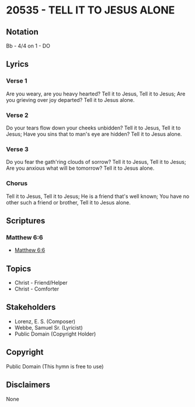 # 20535 - TELL IT TO JESUS ALONE

## Notation

Bb - 4/4 on 1 - DO

## Lyrics

### Verse 1

Are you weary, are you heavy hearted? Tell it to Jesus, Tell it to Jesus; Are you grieving over joy departed? Tell it to Jesus alone.

### Verse 2

Do your tears flow down your cheeks unbidden? Tell it to Jesus, Tell it to Jesus; Have you sins that to man's eye are hidden? Tell it to Jesus alone.

### Verse 3

Do you fear the gath'ring clouds of sorrow? Tell it to Jesus, Tell it to Jesus; Are you anxious what will be tomorrow? Tell it to Jesus alone.

### Chorus

Tell it to Jesus, Tell it to Jesus; He is a friend that's well known; You have no other such a friend or brother, Tell it to Jesus alone.


## Scriptures

### Matthew 6:6

- [Matthew 6:6](https://www.biblegateway.com/passage/?search=Matthew%206%3A6)


## Topics

- Christ - Friend/Helper
- Christ - Comforter

## Stakeholders

- Lorenz, E. S. (Composer)
- Webbe, Samuel  Sr. (Lyricist)
- Public Domain (Copyright Holder)

## Copyright

Public Domain
(This hymn is free to use)

## Disclaimers

None

